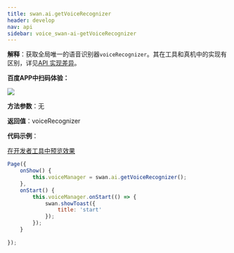 ```yaml
---
title: swan.ai.getVoiceRecognizer
header: develop
nav: api
sidebar: voice_swan-ai-getVoiceRecognizer
---
```





**解释**：获取全局唯一的语音识别器`voiceRecognizer`。其在工具和真机中的实现有区别，详见[API 实现差异](https://smartprogram.baidu.com/docs/develop/devtools/diff/)。

**百度APP中扫码体验：**

<img src="https://b.bdstatic.com/miniapp/assets/images/doc_demo/getVoiceManager.png"  class="demo-qrcode-image" />


**方法参数**：无

**返回值**：voiceRecognizer

**代码示例**：

<a href="swanide://fragment/6e0d43a789932418eb363dbcd6f43d241573102069062" title="在开发者工具中预览效果" target="_self">在开发者工具中预览效果</a>

```js
Page({
    onShow() {
        this.voiceManager = swan.ai.getVoiceRecognizer();
    },
    onStart() {
        this.voiceManager.onStart(() => { 
            swan.showToast({
                title: 'start'
            });
        });
    }
    
});
```